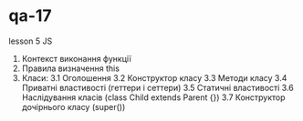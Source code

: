 # qa-17

lesson 5
JS

1. Контекст виконання функції
2. Правила визначення this
3. Класи:
   3.1 Оголошення
   3.2 Конструктор класу
   3.3 Методи класу
   3.4 Приватні властивості (геттери і сеттери)
   3.5 Статичні властивості
   3.6 Наслідування класів (class Child extends Parent {})
   3.7 Конструктор дочірнього класу (super())
